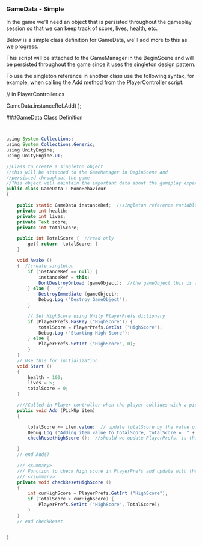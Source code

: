 ### GameData - Simple

In the game we'll need an object that is persisted throughout the gameplay session so that we can keep track of score, lives, health, etc.  

Below is a simple class definition for GameData, we'll add more to this as we progress.

This script will be attached to the GameManager in the BeginScene and will be persisted throughout the game since it uses the singleton design pattern.

To use the singleton reference in another class use the following syntax, for example, when calling the Add method from the PlayerController script:

// in PlayerController.cs

GameData.instanceRef.Add( );



###GameData Class Definition

```java


using System.Collections;
using System.Collections.Generic;
using UnityEngine;
using UnityEngine.UI;

//Class to create a singleton object
//this will be attached to the GameManager in BeginScene and
//persisted throughout the game
//This object will maintain the important data about the gameplay experience
public class GameData : MonoBehaviour
{

	public static GameData instanceRef;  //singleton reference variable
	private int health;
	private int lives;
	private Text score;
	private int totalScore;

	public int TotalScore {  //read only
		get{ return  totalScore; }
	}

	void Awake ()
	{  //create singleton
		if (instanceRef == null) {
			instanceRef = this;
			DontDestroyOnLoad (gameObject);  //the gameObject this is attached to 
		} else {   //
			DestroyImmediate (gameObject);   
			Debug.Log ("Destroy GameObject");
		}

		// Set HighScore using Unity PlayerPrefs dictionary
		if (PlayerPrefs.HasKey ("HighScore")) {
			totalScore = PlayerPrefs.GetInt ("HighScore");
			Debug.Log ("Starting High Score");
		} else {
			PlayerPrefs.SetInt ("HighScore", 0);
		}
	}
	// Use this for initialization
	void Start ()
	{
		health = 100;
		lives = 5;
		totalScore = 0;
	}

	////Called in Player controller when the player collides with a pickup    
	public void Add (PickUp item)
	{

		totalScore += item.value;  // update totalScore by the value of this current item
		Debug.Log ("Adding item value to totalScore, totalScore =  " + totalScore);
		checkResetHighScore ();  //should we update PlayerPrefs, is this the alltime high score?

	}
	// end Add()

	/// <summary>
	/// Function to check high score in PlayerPrefs and update with the current high score if necessary
	/// </summary>
	private void checkResetHighScore ()
	{
		int curHighScore = PlayerPrefs.GetInt ("HighScore");
		if (TotalScore > curHighScore) {
			PlayerPrefs.SetInt ("HighScore", TotalScore);
		}
	}
	// end checkReset


}



```